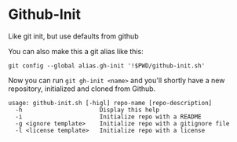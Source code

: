 Github-Init
===========

Like git init, but use defaults from github

You can also make this a git alias like this:

```
git config --global alias.gh-init '!$PWD/github-init.sh'
```

Now you can run `git gh-init <name>` and you'll shortly have a new
repository, initialized and cloned from Github.


```
usage: github-init.sh [-higl] repo-name [repo-description]
  -h                      Display this help
  -i                      Initialize repo with a README
  -g <ignore template>    Initialize repo with a gitignore file
  -l <license template>   Initialize repo with a license
```
